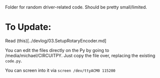 Folder for random driver-related code. Should be pretty small/limited.

# To Update:

Read (this)\[../devlog/03.SetupRotaryEncoder.md\]

You can edit the files directly on the Py by going to /media/michael/CIRCUITPY.  Just copy the file over, replacing the existing `code.py`.

You can screen into it via `screen /dev/ttyACM0 115200`
